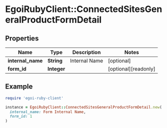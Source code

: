 # EgoiRubyClient::ConnectedSitesGeneralProductFormDetail

## Properties

| Name | Type | Description | Notes |
| ---- | ---- | ----------- | ----- |
| **internal_name** | **String** | Internal Name | [optional] |
| **form_id** | **Integer** |  | [optional][readonly] |

## Example

```ruby
require 'egoi-ruby-client'

instance = EgoiRubyClient::ConnectedSitesGeneralProductFormDetail.new(
  internal_name: Form Internal Name,
  form_id: 1
)
```

